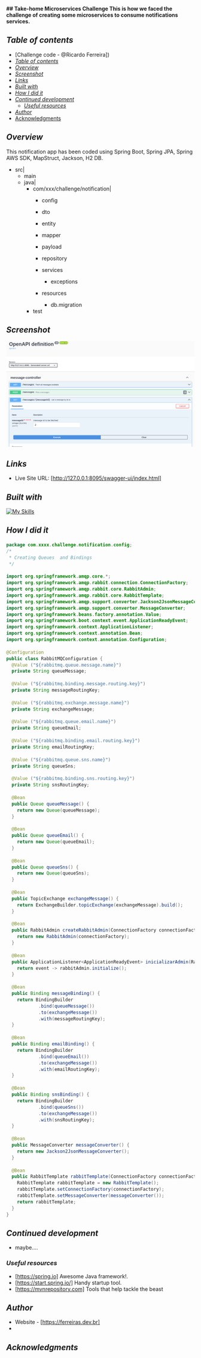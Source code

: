 **## Take-home Microservices Challenge
This is how we faced the challenge of creating some microservices
to consume notifications services.**
## _Table of contents_
- [Challenge code - @Ricardo Ferreira])
- [_Table of contents_](#table-of-contents)
- [_Overview_](#overview)
- [_Screenshot_](#screenshot)
- [_Links_](#links)
- [_Built with_](#built-with)
- [_How I did it_](#how-i-did-it)
- [_Continued development_](#continued-development)
  - [_Useful resources_](#useful-resources)
- [_Author_](#author)
- [Acknowledgments](#acknowledgments)
## _Overview_
This notification app has been coded using Spring Boot, Spring JPA, Spring AWS SDK, MapStruct, Jackson,
H2 DB.
- src|
    - main
    - java|
      - com/xxx/challenge/notification|
        - config
        - dto
        - entity
        - mapper
        - payload
        - repository
        - services
          - exceptions
         
        - resources
          - db.migration
      - test 

## _Screenshot_
[![](./notification.png)]()
## _Links_
- Live Site URL: [http://127.0.0.1:8095/swagger-ui/index.html] 
## _Built with_

[![My Skills](https://skillicons.dev/icons?i=java,spring,redhat,aws,idea,git,github)](https://skillicons.dev)



 ## _How I did it_
```java
package com.xxxx.challenge.notification.config;
/*
 * Creating Queues  and Bindings
 */

import org.springframework.amqp.core.*;
import org.springframework.amqp.rabbit.connection.ConnectionFactory;
import org.springframework.amqp.rabbit.core.RabbitAdmin;
import org.springframework.amqp.rabbit.core.RabbitTemplate;
import org.springframework.amqp.support.converter.Jackson2JsonMessageConverter;
import org.springframework.amqp.support.converter.MessageConverter;
import org.springframework.beans.factory.annotation.Value;
import org.springframework.boot.context.event.ApplicationReadyEvent;
import org.springframework.context.ApplicationListener;
import org.springframework.context.annotation.Bean;
import org.springframework.context.annotation.Configuration;

@Configuration
public class RabbitMQConfiguration {
  @Value ("${rabbitmq.queue.message.name}")
  private String queueMessage;

  @Value ("${rabbitmq.binding.message.routing.key}")
  private String messageRoutingKey;

  @Value ("${rabbitmq.exchange.message.name}")
  private String exchangeMessage;

  @Value ("${rabbitmq.queue.email.name}")
  private String queueEmail;

  @Value ("${rabbitmq.binding.email.routing.key}")
  private String emailRoutingKey;

  @Value ("${rabbitmq.queue.sns.name}")
  private String queueSns;

  @Value ("${rabbitmq.binding.sns.routing.key}")
  private String snsRoutingKey;

  @Bean
  public Queue queueMessage() {
    return new Queue(queueMessage);
  }

  @Bean
  public Queue queueEmail() {
    return new Queue(queueEmail);
  }

  @Bean
  public Queue queueSns() {
    return new Queue(queueSns);
  }

  @Bean
  public TopicExchange exchangeMessage() {
    return ExchangeBuilder.topicExchange(exchangeMessage).build();
  }

  @Bean
  public RabbitAdmin createRabbitAdmin(ConnectionFactory connectionFactory) {
    return new RabbitAdmin(connectionFactory);
  }

  @Bean
  public ApplicationListener<ApplicationReadyEvent> inicializarAdmin(RabbitAdmin rabbitAdmin) {
    return event -> rabbitAdmin.initialize();
  }

  @Bean
  public Binding messageBinding() {
    return BindingBuilder
            .bind(queueMessage())
            .to(exchangeMessage())
            .with(messageRoutingKey);
  }

  @Bean
  public Binding emailBinding() {
    return BindingBuilder
            .bind(queueEmail())
            .to(exchangeMessage())
            .with(emailRoutingKey);
  }

  @Bean
  public Binding snsBinding() {
    return BindingBuilder
            .bind(queueSns())
            .to(exchangeMessage())
            .with(snsRoutingKey);
  }

  @Bean
  public MessageConverter messageConverter() {
    return new Jackson2JsonMessageConverter();
  }

  @Bean
  public RabbitTemplate rabbitTemplate(ConnectionFactory connectionFactory) {
    RabbitTemplate rabbitTemplate = new RabbitTemplate();
    rabbitTemplate.setConnectionFactory(connectionFactory);
    rabbitTemplate.setMessageConverter(messageConverter());
    return rabbitTemplate;
  }
}

``` 

## _Continued development_
- maybe....
### _Useful resources_
- [https://spring.io] Awesome Java framework!.
- [https://start.spring.io/]  Handy startup tool.
- [https://mvnrepository.com] Tools that help tackle the beast
## _Author_
- Website - [https://ferreiras.dev.br] 
- 
_Acknowledgments_
- 
